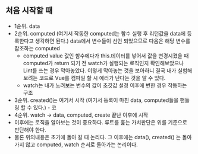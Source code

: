 ## 처음 시작할 때
- 1순위. data
- 2순위. computed (여기서 작동한 computed는 함수 실행 후 리턴값을 data에 등록한다고 생각하면 된다.) data에서 변수들이 선언 되었으므로 다음은 해당 변수를 참조하는 computed
    - computed value 값인 함수에다가 this.데이터를 넣어서 값을 변경시켰을 때 computed가 return 되기 전 watch가 실행되는 로직인지 확인해보았으나 Lint를 쓰는 경우 막아놓았다. 이렇게 막아놓는 것을 보아하니 결국 내가 실험해보려는 코드로 Vue를 컴파일 할 시 에러가 난다는 것을 알 수 있다. 
    - watch는 내가 노려보는 변수의 값이 초깃값 설정 이후에 변한 경우 작동하는 구조
- 3순위. created()는 여기서 시작 (여기서 등록이 마친 data, computed들을 핸들링 할 수 있다.) - 코
- 4순위. watch -> data, computed, create 끝난 이후에 시작
- 이후에는 로직을 알아보는 것이 중요하다. 루트를 훑는 가치판단은 위를 기준으로 판단해야 한다.
- 물론 위의내용은 초기에 돌아 갈 때 논리다. 그 이후에는 data(), created() 는 돌아가지 않고 computed, watch 순서로 돌아가는 논리이다.